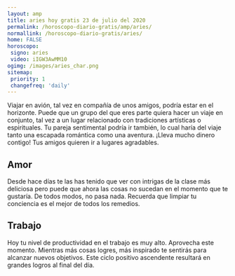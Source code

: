 ```yaml
---
layout: amp
title: aries hoy gratis 23 de julio del 2020 
permalink: /horoscopo-diario-gratis/amp/aries/
normallink: /horoscopo-diario-gratis/aries/
home: FALSE
horoscopo:
 signo: aries
 video: iIGW3AwMM10
ogimg: /images/aries_char.png
sitemap:
 priority: 1
 changefreq: 'daily'
---
```



Viajar en avión, tal vez en compañía de unos amigos, podría estar en el horizonte. Puede que un grupo del que eres parte quiera hacer un viaje en conjunto, tal vez a un lugar relacionado con tradiciones artísticas o espirituales. Tu pareja sentimental podría ir también, lo cual haría del viaje tanto una escapada romántica como una aventura. ¡Lleva mucho dinero contigo! Tus amigos quieren ir a lugares agradables.

## Amor

Desde hace días te las has tenido que ver con intrigas de la clase más deliciosa pero puede que ahora las cosas no sucedan en el momento que te gustaría. De todos modos, no pasa nada. Recuerda que limpiar tu conciencia es el mejor de todos los remedios.

## Trabajo

Hoy tu nivel de productividad en el trabajo es muy alto. Aprovecha este momento. Mientras más cosas logres, más inspirado te sentirás para alcanzar nuevos objetivos. Este ciclo positivo ascendente resultará en grandes logros al final del día.